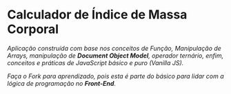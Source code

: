 # Calculador de Índice de Massa Corporal

<em>Aplicação construída com base nos conceitos de Função, Manipulação de Arrays, manipulação de <strong>Document Object Model</strong>,<em> operador ternário, enfim, conceitos e práticas de JavaScript básico e puro (Vanilla JS).<em>

<em>Faça o Fork para aprendizado, pois esta é parte do básico para lidar com a lógica de programação no <strong>Front-End</strong><em>.
